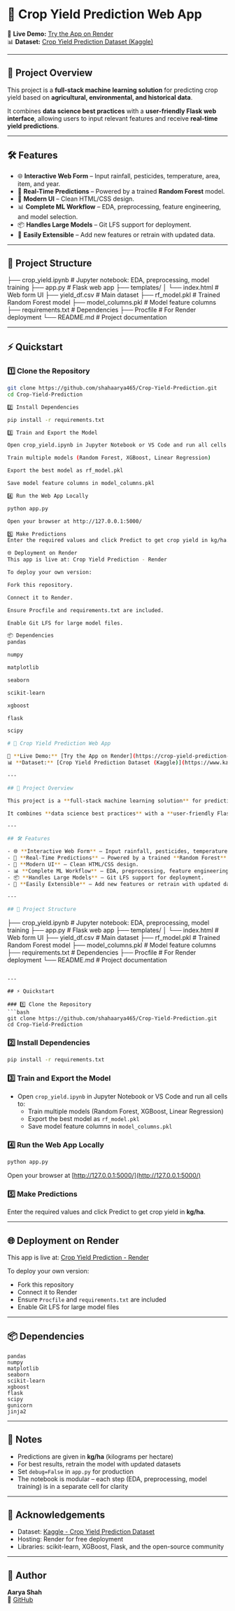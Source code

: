 # 🌾 Crop Yield Prediction Web App  

🚀 **Live Demo:** [Try the App on Render](https://crop-yield-prediction-ji38.onrender.com)  
📊 **Dataset:** [Crop Yield Prediction Dataset (Kaggle)](https://www.kaggle.com/datasets/mrigaankjaswal/crop-yield-prediction-dataset)  

---

## 📖 Project Overview  

This project is a **full-stack machine learning solution** for predicting crop yield based on **agricultural, environmental, and historical data**.  

It combines **data science best practices** with a **user-friendly Flask web interface**, allowing users to input relevant features and receive **real-time yield predictions**.  

---

## 🛠️ Features  

- 🌐 **Interactive Web Form** – Input rainfall, pesticides, temperature, area, item, and year.  
- 🤖 **Real-Time Predictions** – Powered by a trained **Random Forest** model.  
- 🎨 **Modern UI** – Clean HTML/CSS design.  
- 📊 **Complete ML Workflow** – EDA, preprocessing, feature engineering, and model selection.  
- 📦 **Handles Large Models** – Git LFS support for deployment.  
- 🔄 **Easily Extensible** – Add new features or retrain with updated data.  

---

## 📂 Project Structure  

├── crop_yield.ipynb # Jupyter notebook: EDA, preprocessing, model training
├── app.py # Flask web app
├── templates/
│ └── index.html # Web form UI
├── yield_df.csv # Main dataset
├── rf_model.pkl # Trained Random Forest model
├── model_columns.pkl # Model feature columns
├── requirements.txt # Dependencies
├── Procfile # For Render deployment
└── README.md # Project documentation


---

## ⚡ Quickstart  

### 1️⃣ Clone the Repository  
```bash
git clone https://github.com/shahaarya465/Crop-Yield-Prediction.git
cd Crop-Yield-Prediction

2️⃣ Install Dependencies

pip install -r requirements.txt

3️⃣ Train and Export the Model

Open crop_yield.ipynb in Jupyter Notebook or VS Code and run all cells to:

Train multiple models (Random Forest, XGBoost, Linear Regression)

Export the best model as rf_model.pkl

Save model feature columns in model_columns.pkl

4️⃣ Run the Web App Locally

python app.py

Open your browser at http://127.0.0.1:5000/

5️⃣ Make Predictions
Enter the required values and click Predict to get crop yield in kg/ha.

🌐 Deployment on Render
This app is live at: Crop Yield Prediction - Render

To deploy your own version:

Fork this repository.

Connect it to Render.

Ensure Procfile and requirements.txt are included.

Enable Git LFS for large model files.

📦 Dependencies
pandas

numpy

matplotlib

seaborn

scikit-learn

xgboost

flask

scipy

# 🌾 Crop Yield Prediction Web App

🚀 **Live Demo:** [Try the App on Render](https://crop-yield-prediction-ji38.onrender.com)
📊 **Dataset:** [Crop Yield Prediction Dataset (Kaggle)](https://www.kaggle.com/datasets/mrigaankjaswal/crop-yield-prediction-dataset)

---

## 📖 Project Overview

This project is a **full-stack machine learning solution** for predicting crop yield based on **agricultural, environmental, and historical data**.

It combines **data science best practices** with a **user-friendly Flask web interface**, allowing users to input relevant features and receive **real-time yield predictions**.

---

## 🛠️ Features

- 🌐 **Interactive Web Form** – Input rainfall, pesticides, temperature, area, item, and year.
- 🤖 **Real-Time Predictions** – Powered by a trained **Random Forest** model.
- 🎨 **Modern UI** – Clean HTML/CSS design.
- 📊 **Complete ML Workflow** – EDA, preprocessing, feature engineering, and model selection.
- 📦 **Handles Large Models** – Git LFS support for deployment.
- 🔄 **Easily Extensible** – Add new features or retrain with updated data.

---

## 📂 Project Structure

```
├── crop_yield.ipynb        # Jupyter notebook: EDA, preprocessing, model training
├── app.py                  # Flask web app
├── templates/
│   └── index.html          # Web form UI
├── yield_df.csv            # Main dataset
├── rf_model.pkl            # Trained Random Forest model
├── model_columns.pkl       # Model feature columns
├── requirements.txt        # Dependencies
├── Procfile                # For Render deployment
└── README.md               # Project documentation
```

---

## ⚡ Quickstart

### 1️⃣ Clone the Repository
```bash
git clone https://github.com/shahaarya465/Crop-Yield-Prediction.git
cd Crop-Yield-Prediction
```

### 2️⃣ Install Dependencies
```bash
pip install -r requirements.txt
```

### 3️⃣ Train and Export the Model
- Open `crop_yield.ipynb` in Jupyter Notebook or VS Code and run all cells to:
	- Train multiple models (Random Forest, XGBoost, Linear Regression)
	- Export the best model as `rf_model.pkl`
	- Save model feature columns in `model_columns.pkl`

### 4️⃣ Run the Web App Locally
```bash
python app.py
```
Open your browser at [http://127.0.0.1:5000/](http://127.0.0.1:5000/)

### 5️⃣ Make Predictions
Enter the required values and click Predict to get crop yield in **kg/ha**.

---

## 🌐 Deployment on Render

This app is live at: [Crop Yield Prediction - Render](https://crop-yield-prediction-ji38.onrender.com)

To deploy your own version:
- Fork this repository
- Connect it to Render
- Ensure `Procfile` and `requirements.txt` are included
- Enable Git LFS for large model files

---

## 📦 Dependencies

```
pandas
numpy
matplotlib
seaborn
scikit-learn
xgboost
flask
scipy
gunicorn
jinja2
```

---

## 📝 Notes
- Predictions are given in **kg/ha** (kilograms per hectare)
- For best results, retrain the model with updated datasets
- Set `debug=False` in `app.py` for production
- The notebook is modular – each step (EDA, preprocessing, model training) is in a separate cell for clarity

---

## 🙏 Acknowledgements
- Dataset: [Kaggle - Crop Yield Prediction Dataset](https://www.kaggle.com/datasets/mrigaankjaswal/crop-yield-prediction-dataset)
- Hosting: Render for free deployment
- Libraries: scikit-learn, XGBoost, Flask, and the open-source community

---

## 📌 Author
**Aarya Shah**  
🔗 [GitHub](https://github.com/shahaarya465)